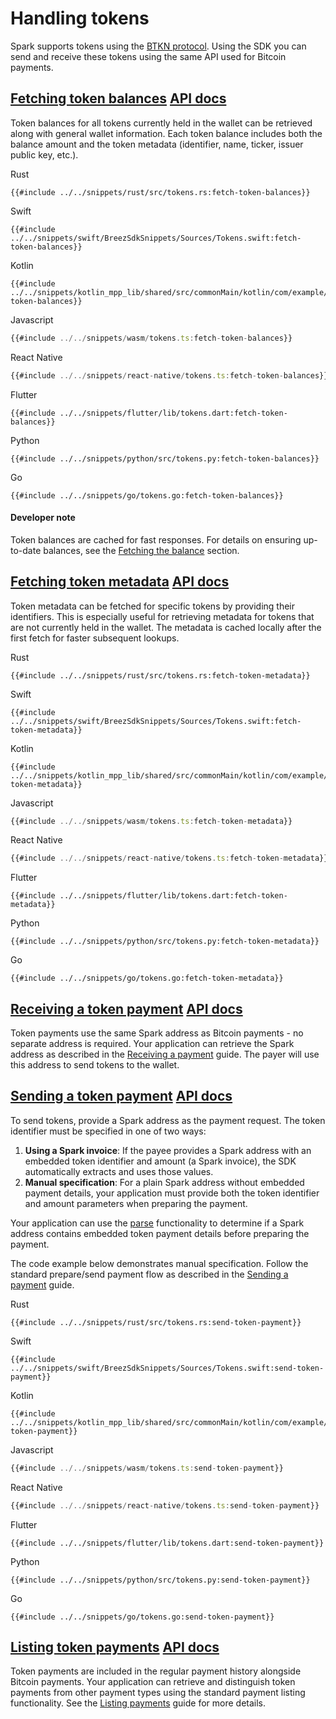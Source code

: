 # Handling tokens

Spark supports tokens using the [BTKN protocol](https://docs.spark.money/lrc20/hello-btkn). Using the SDK you can send and receive these tokens using the same API used for Bitcoin payments.

<h2 id="fetching-the-balance">
    <a class="header" href="#fetching-the-balance">Fetching token balances</a>
    <a class="tag" target="_blank" href="https://breez.github.io/spark-sdk/breez_sdk_spark/struct.BreezSdk.html#method.get_info">API docs</a>
</h2>

Token balances for all tokens currently held in the wallet can be retrieved along with general wallet information. Each token balance includes both the balance amount and the token metadata (identifier, name, ticker, issuer public key, etc.).

<custom-tabs category="lang">
<div slot="title">Rust</div>
<section>

```rust,ignore
{{#include ../../snippets/rust/src/tokens.rs:fetch-token-balances}}
```

</section>

<div slot="title">Swift</div>
<section>

```swift,ignore
{{#include ../../snippets/swift/BreezSdkSnippets/Sources/Tokens.swift:fetch-token-balances}}
```

</section>

<div slot="title">Kotlin</div>
<section>

```kotlin,ignore
{{#include ../../snippets/kotlin_mpp_lib/shared/src/commonMain/kotlin/com/example/kotlinmpplib/Tokens.kt:fetch-token-balances}}
```

</section>

<div slot="title">Javascript</div>
<section>

```typescript
{{#include ../../snippets/wasm/tokens.ts:fetch-token-balances}}
```

</section>

<div slot="title">React Native</div>
<section>

```typescript
{{#include ../../snippets/react-native/tokens.ts:fetch-token-balances}}
```

</section>

<div slot="title">Flutter</div>
<section>

```dart,ignore
{{#include ../../snippets/flutter/lib/tokens.dart:fetch-token-balances}}
```

</section>

<div slot="title">Python</div>
<section>

```python,ignore
{{#include ../../snippets/python/src/tokens.py:fetch-token-balances}}
```

</section>

<div slot="title">Go</div>
<section>

```go,ignore
{{#include ../../snippets/go/tokens.go:fetch-token-balances}}
```

</section>
</custom-tabs>

<div class="warning">
<h4>Developer note</h4>
Token balances are cached for fast responses. For details on ensuring up-to-date balances, see the <a href="./get_info.md#fetching-the-balance">Fetching the balance</a> section.
</div>

<h2 id="fetching-token-metadata">
    <a class="header" href="#fetching-token-metadata">Fetching token metadata</a>
    <a class="tag" target="_blank" href="https://breez.github.io/spark-sdk/breez_sdk_spark/struct.BreezSdk.html#method.get_tokens_metadata">API docs</a>
</h2>

Token metadata can be fetched for specific tokens by providing their identifiers. This is especially useful for retrieving metadata for tokens that are not currently held in the wallet. The metadata is cached locally after the first fetch for faster subsequent lookups.

<custom-tabs category="lang">
<div slot="title">Rust</div>
<section>

```rust,ignore
{{#include ../../snippets/rust/src/tokens.rs:fetch-token-metadata}}
```

</section>

<div slot="title">Swift</div>
<section>

```swift,ignore
{{#include ../../snippets/swift/BreezSdkSnippets/Sources/Tokens.swift:fetch-token-metadata}}
```

</section>

<div slot="title">Kotlin</div>
<section>

```kotlin,ignore
{{#include ../../snippets/kotlin_mpp_lib/shared/src/commonMain/kotlin/com/example/kotlinmpplib/Tokens.kt:fetch-token-metadata}}
```

</section>

<div slot="title">Javascript</div>
<section>

```typescript
{{#include ../../snippets/wasm/tokens.ts:fetch-token-metadata}}
```

</section>

<div slot="title">React Native</div>
<section>

```typescript
{{#include ../../snippets/react-native/tokens.ts:fetch-token-metadata}}
```

</section>

<div slot="title">Flutter</div>
<section>

```dart,ignore
{{#include ../../snippets/flutter/lib/tokens.dart:fetch-token-metadata}}
```

</section>

<div slot="title">Python</div>
<section>

```python,ignore
{{#include ../../snippets/python/src/tokens.py:fetch-token-metadata}}
```

</section>

<div slot="title">Go</div>
<section>

```go,ignore
{{#include ../../snippets/go/tokens.go:fetch-token-metadata}}
```

</section>
</custom-tabs>

<h2 id="receiving-payments">
    <a class="header" href="#receiving-payments">Receiving a token payment</a>
    <a class="tag" target="_blank" href="https://breez.github.io/spark-sdk/breez_sdk_spark/struct.BreezSdk.html#method.receive_payment">API docs</a>
</h2>

Token payments use the same Spark address as Bitcoin payments - no separate address is required. Your application can retrieve the Spark address as described in the [Receiving a payment](./receive_payment.md#spark) guide. The payer will use this address to send tokens to the wallet.

<h2 id="preparing-payments">
    <a class="header" href="#preparing-payments">Sending a token payment</a>
    <a class="tag" target="_blank" href="https://breez.github.io/spark-sdk/breez_sdk_spark/struct.BreezSdk.html#method.prepare_send_payment">API docs</a>
</h2>

To send tokens, provide a Spark address as the payment request. The token identifier must be specified in one of two ways:

1. **Using a Spark invoice**: If the payee provides a Spark address with an embedded token identifier and amount (a Spark invoice), the SDK automatically extracts and uses those values.
2. **Manual specification**: For a plain Spark address without embedded payment details, your application must provide both the token identifier and amount parameters when preparing the payment.

Your application can use the [parse](./parse.md) functionality to determine if a Spark address contains embedded token payment details before preparing the payment.

The code example below demonstrates manual specification. Follow the standard prepare/send payment flow as described in the [Sending a payment](./send_payment.md) guide.

<custom-tabs category="lang">
<div slot="title">Rust</div>
<section>

```rust,ignore
{{#include ../../snippets/rust/src/tokens.rs:send-token-payment}}
```

</section>

<div slot="title">Swift</div>
<section>

```swift,ignore
{{#include ../../snippets/swift/BreezSdkSnippets/Sources/Tokens.swift:send-token-payment}}
```

</section>

<div slot="title">Kotlin</div>
<section>

```kotlin,ignore
{{#include ../../snippets/kotlin_mpp_lib/shared/src/commonMain/kotlin/com/example/kotlinmpplib/Tokens.kt:send-token-payment}}
```

</section>

<div slot="title">Javascript</div>
<section>

```typescript
{{#include ../../snippets/wasm/tokens.ts:send-token-payment}}
```

</section>

<div slot="title">React Native</div>
<section>

```typescript
{{#include ../../snippets/react-native/tokens.ts:send-token-payment}}
```

</section>

<div slot="title">Flutter</div>
<section>

```dart,ignore
{{#include ../../snippets/flutter/lib/tokens.dart:send-token-payment}}
```

</section>

<div slot="title">Python</div>
<section>

```python,ignore
{{#include ../../snippets/python/src/tokens.py:send-token-payment}}
```

</section>

<div slot="title">Go</div>
<section>

```go,ignore
{{#include ../../snippets/go/tokens.go:send-token-payment}}
```

</section>
</custom-tabs>

<h2 id="listing-payments">
    <a class="header" href="#listing-payments">Listing token payments</a>
    <a class="tag" target="_blank" href="https://breez.github.io/spark-sdk/breez_sdk_spark/struct.BreezSdk.html#method.list_payments">API docs</a>
</h2>

Token payments are included in the regular payment history alongside Bitcoin payments. Your application can retrieve and distinguish token payments from other payment types using the standard payment listing functionality. See the [Listing payments](./list_payments.md) guide for more details.
